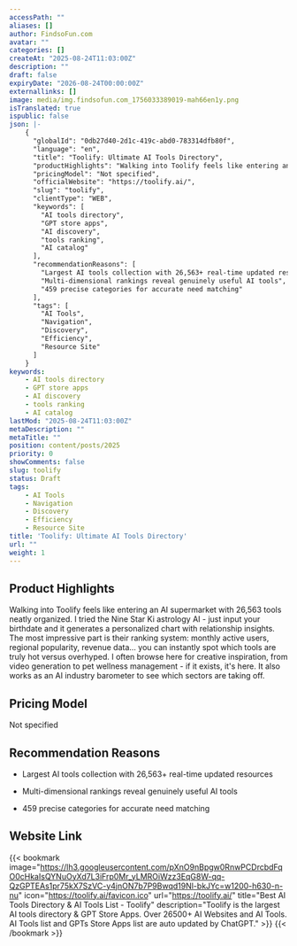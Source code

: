 ```yaml
---
accessPath: ""
aliases: []
author: FindsoFun.com
avatar: ""
categories: []
createAt: "2025-08-24T11:03:00Z"
description: ""
draft: false
expiryDate: "2026-08-24T00:00:00Z"
externallinks: []
image: media/img.findsofun.com_1756033389019-mah66en1y.png
isTranslated: true
ispublic: false
json: |-
    {
      "globalId": "0db27d40-2d1c-419c-abd0-783314dfb80f",
      "language": "en",
      "title": "Toolify: Ultimate AI Tools Directory",
      "productHighlights": "Walking into Toolify feels like entering an AI supermarket with 26,563 tools neatly organized. I tried the Nine Star Ki astrology AI - just input your birthdate and it generates a personalized chart with relationship insights. The most impressive part is their ranking system: monthly active users, regional popularity, revenue data... you can instantly spot which tools are truly hot versus overhyped. I often browse here for creative inspiration, from video generation to pet wellness management - if it exists, it's here. It also works as an AI industry barometer to see which sectors are taking off.",
      "pricingModel": "Not specified",
      "officialWebsite": "https://toolify.ai/",
      "slug": "toolify",
      "clientType": "WEB",
      "keywords": [
        "AI tools directory",
        "GPT store apps",
        "AI discovery",
        "tools ranking",
        "AI catalog"
      ],
      "recommendationReasons": [
        "Largest AI tools collection with 26,563+ real-time updated resources",
        "Multi-dimensional rankings reveal genuinely useful AI tools",
        "459 precise categories for accurate need matching"
      ],
      "tags": [
        "AI Tools",
        "Navigation",
        "Discovery",
        "Efficiency",
        "Resource Site"
      ]
    }
keywords:
    - AI tools directory
    - GPT store apps
    - AI discovery
    - tools ranking
    - AI catalog
lastMod: "2025-08-24T11:03:00Z"
metaDescription: ""
metaTitle: ""
position: content/posts/2025
priority: 0
showComments: false
slug: toolify
status: Draft
tags:
    - AI Tools
    - Navigation
    - Discovery
    - Efficiency
    - Resource Site
title: 'Toolify: Ultimate AI Tools Directory'
url: ""
weight: 1
---
```

## Product Highlights
Walking into Toolify feels like entering an AI supermarket with 26,563 tools neatly organized. I tried the Nine Star Ki astrology AI - just input your birthdate and it generates a personalized chart with relationship insights. The most impressive part is their ranking system: monthly active users, regional popularity, revenue data... you can instantly spot which tools are truly hot versus overhyped. I often browse here for creative inspiration, from video generation to pet wellness management - if it exists, it's here. It also works as an AI industry barometer to see which sectors are taking off.

## Pricing Model
<!--more-->Not specified

## Recommendation Reasons
- Largest AI tools collection with 26,563+ real-time updated resources

- Multi-dimensional rankings reveal genuinely useful AI tools

- 459 precise categories for accurate need matching

## Website Link
{{< bookmark image="https://lh3.googleusercontent.com/pXnO9nBpgw0RnwPCDrcbdFqO0cHkaIsQYNuOyXd7L3iFrp0Mr_yLMROiWzz3EqG8W-qq-QzGPTEAs1pr75kX7SzVC-y4jnON7b7P9Bwqd19Nl-bkJYc=w1200-h630-n-nu" icon="https://toolify.ai/favicon.ico" url="https://toolify.ai/" title="Best AI Tools Directory & AI Tools List - Toolify" description="Toolify is the largest AI tools directory & GPT Store Apps. Over 26500+ AI Websites and AI Tools. AI Tools list and GPTs Store Apps list are auto updated by ChatGPT." >}}
{{< /bookmark >}}


